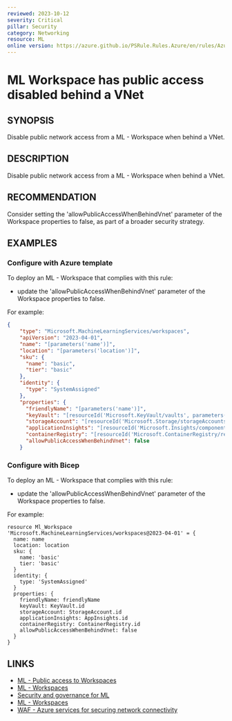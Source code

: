 ```yaml
---
reviewed: 2023-10-12
severity: Critical
pillar: Security
category: Networking
resource: ML
online version: https://azure.github.io/PSRule.Rules.Azure/en/rules/Azure.ML.WrkspVnetPubAccess/
---
```


# ML Workspace has public access disabled behind a VNet

## SYNOPSIS

Disable public network access from a ML - Workspace when behind a VNet. 

## DESCRIPTION

Disable public network access from a ML - Workspace when behind a VNet. 

## RECOMMENDATION

Consider setting the 'allowPublicAccessWhenBehindVnet' parameter of the Workspace properties to false, as part of a broader security strategy. 

## EXAMPLES

### Configure with Azure template

To deploy an ML - Workspace that complies with this rule:

- update the 'allowPublicAccessWhenBehindVnet' parameter of the Workspace properties to false.

For example:

```json
{
    "type": "Microsoft.MachineLearningServices/workspaces",
    "apiVersion": "2023-04-01",
    "name": "[parameters('name')]",
    "location": "[parameters('location')]",
    "sku": {
      "name": "basic",
      "tier": "basic"
    },
    "identity": {
      "type": "SystemAssigned"
    },
    "properties": {
      "friendlyName": "[parameters('name')]",
      "keyVault": "[resourceId('Microsoft.KeyVault/vaults', parameters('KeyVaultName'))]",
      "storageAccount": "[resourceId('Microsoft.Storage/storageAccounts', parameters('StorageAccountName'))]",
      "applicationInsights": "[resourceId('Microsoft.Insights/components', parameters('AppInsightsName'))]",
      "containerRegistry": "[resourceId('Microsoft.ContainerRegistry/registries', parameters('ContainerRegistryName'))]",
      "allowPublicAccessWhenBehindVnet": false
    }

```

### Configure with Bicep

To deploy an ML - Workspace that complies with this rule:

- update the 'allowPublicAccessWhenBehindVnet' parameter of the Workspace properties to false.

For example:

```bicep
resource Ml_Workspace 'Microsoft.MachineLearningServices/workspaces@2023-04-01' = {
  name: name
  location: location
  sku: {
    name: 'basic'
    tier: 'basic'
  }
  identity: {
    type: 'SystemAssigned'
  }
  properties: {
    friendlyName: friendlyName
    keyVault: KeyVault.id
    storageAccount: StorageAccount.id
    applicationInsights: AppInsights.id
    containerRegistry: ContainerRegistry.id
    allowPublicAccessWhenBehindVnet: false
  }
}

```

## LINKS
- [ML - Public access to Workspaces](https://learn.microsoft.com/azure/machine-learning/how-to-secure-workspace-vnet?view=azureml-api-2&tabs=required%2Cpe%2Ccli#public-access-to-workspace)
- [ML - Workspaces](https://learn.microsoft.com/azure/templates/microsoft.machinelearningservices/workspaces?pivots=deployment-language-bicep#workspaceproperties)
- [Security and governance for ML](https://learn.microsoft.com/azure/machine-learning/concept-enterprise-security?view=azureml-api-2)
- [ML - Workspaces](https://learn.microsoft.com/azure/templates/microsoft.machinelearningservices/2023-04-01/workspaces?pivots=deployment-language-bicep)
- [WAF - Azure services for securing network connectivity](https://learn.microsoft.com/azure/well-architected/security/design-network-connectivity)

